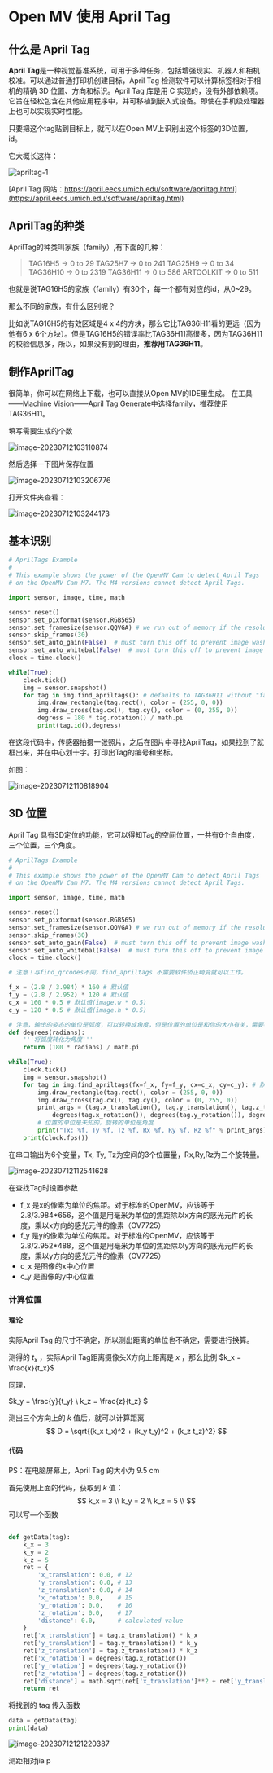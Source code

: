 # Open MV 使用 April Tag

##  什么是 April Tag

**April Tag**是一种视觉基准系统，可用于多种任务，包括增强现实、机器人和相机校准。可以通过普通打印机创建目标，April Tag 检测软件可以计算标签相对于相机的精确 3D 位置、方向和标识。April Tag 库是用 C 实现的，没有外部依赖项。它旨在轻松包含在其他应用程序中，并可移植到嵌入式设备。即使在手机级处理器上也可以实现实时性能。 

只要把这个tag贴到目标上，就可以在Open MV上识别出这个标签的3D位置，id。

它大概长这样：

![apriltag-1](https://testingcf.jsdelivr.net/gh/neoluxis/image/arch/202307121122104.png)

[April Tag 网站：https://april.eecs.umich.edu/software/apriltag.html](https://april.eecs.umich.edu/software/apriltag.html)

## AprilTag的种类

AprilTag的种类叫家族（family）,有下面的几种：

> TAG16H5 → 0 to 29
> TAG25H7 → 0 to 241
> TAG25H9 → 0 to 34
> TAG36H10 → 0 to 2319
> TAG36H11 → 0 to 586
> ARTOOLKIT → 0 to 511

也就是说TAG16H5的家族（family）有30个，每一个都有对应的id，从0~29。

那么不同的家族，有什么区别呢？

比如说TAG16H5的有效区域是4 x 4的方块，那么它比TAG36H11看的更远（因为他有6 x 6个方块）。但是TAG16H5的错误率比TAG36H11高很多，因为TAG36H11的校验信息多，所以，如果没有别的理由，**推荐用TAG36H11**。



##  制作AprilTag

很简单，你可以在网络上下载，也可以直接从Open MV的IDE里生成。 在工具——Machine Vision——April Tag Generate中选择family，推荐使用TAG36H11。

填写需要生成的个数

![image-20230712103110874](https://testingcf.jsdelivr.net/gh/neoluxis/image/arch/202307121123205.png)

然后选择一下图片保存位置

![image-20230712103206776](https://testingcf.jsdelivr.net/gh/neoluxis/image/arch/202307121123039.png)

打开文件夹查看：

![image-20230712103244173](https://testingcf.jsdelivr.net/gh/neoluxis/image/arch/202307121123124.png)

## 基本识别

```python
# AprilTags Example
#
# This example shows the power of the OpenMV Cam to detect April Tags
# on the OpenMV Cam M7. The M4 versions cannot detect April Tags.

import sensor, image, time, math

sensor.reset()
sensor.set_pixformat(sensor.RGB565)
sensor.set_framesize(sensor.QQVGA) # we run out of memory if the resolution is much bigger...
sensor.skip_frames(30)
sensor.set_auto_gain(False)  # must turn this off to prevent image washout...
sensor.set_auto_whitebal(False)  # must turn this off to prevent image washout...
clock = time.clock()

while(True):
    clock.tick()
    img = sensor.snapshot()
    for tag in img.find_apriltags(): # defaults to TAG36H11 without "families".
        img.draw_rectangle(tag.rect(), color = (255, 0, 0))
        img.draw_cross(tag.cx(), tag.cy(), color = (0, 255, 0))
        degress = 180 * tag.rotation() / math.pi
        print(tag.id(),degress)

```

在这段代码中，传感器拍摄一张照片，之后在图片中寻找AprilTag，如果找到了就框出来，并在中心划十字。打印出Tag的编号和坐标。

如图：

![image-20230712110818904](https://testingcf.jsdelivr.net/gh/neoluxis/image/arch/202307121123319.png)

## 3D 位置

April Tag 具有3D定位的功能，它可以得知Tag的空间位置，一共有6个自由度，三个位置，三个角度。

```python
# AprilTags Example
#
# This example shows the power of the OpenMV Cam to detect April Tags
# on the OpenMV Cam M7. The M4 versions cannot detect April Tags.

import sensor, image, time, math

sensor.reset()
sensor.set_pixformat(sensor.RGB565)
sensor.set_framesize(sensor.QQVGA) # we run out of memory if the resolution is much bigger...
sensor.skip_frames(30)
sensor.set_auto_gain(False)  # must turn this off to prevent image washout...
sensor.set_auto_whitebal(False)  # must turn this off to prevent image washout...
clock = time.clock()

# 注意！与find_qrcodes不同，find_apriltags 不需要软件矫正畸变就可以工作。

f_x = (2.8 / 3.984) * 160 # 默认值
f_y = (2.8 / 2.952) * 120 # 默认值
c_x = 160 * 0.5 # 默认值(image.w * 0.5)
c_y = 120 * 0.5 # 默认值(image.h * 0.5)

# 注意，输出的姿态的单位是弧度，可以转换成角度，但是位置的单位是和你的大小有关，需要等比例换算
def degrees(radians):
    '''将弧度转化为角度'''
    return (180 * radians) / math.pi

while(True):
    clock.tick()
    img = sensor.snapshot()
    for tag in img.find_apriltags(fx=f_x, fy=f_y, cx=c_x, cy=c_y): # 默认为TAG36H11
        img.draw_rectangle(tag.rect(), color = (255, 0, 0))
        img.draw_cross(tag.cx(), tag.cy(), color = (0, 255, 0))
        print_args = (tag.x_translation(), tag.y_translation(), tag.z_translation(), \
            degrees(tag.x_rotation()), degrees(tag.y_rotation()), degrees(tag.z_rotation()))
        # 位置的单位是未知的，旋转的单位是角度
        print("Tx: %f, Ty %f, Tz %f, Rx %f, Ry %f, Rz %f" % print_args)
    print(clock.fps())
```

在串口输出为6个变量，Tx, Ty, Tz为空间的3个位置量，Rx,Ry,Rz为三个旋转量。

![image-20230712112541628](https://testingcf.jsdelivr.net/gh/neoluxis/image/arch/202307121126937.png)

在查找Tag时设置参数 

- f_x 是x的像素为单位的焦距。对于标准的OpenMV，应该等于2.8/3.984\*656，这个值是用毫米为单位的焦距除以x方向的感光元件的长度，乘以x方向的感光元件的像素（OV7725）
- f_y 是y的像素为单位的焦距。对于标准的OpenMV，应该等于2.8/2.952\*488，这个值是用毫米为单位的焦距除以y方向的感光元件的长度，乘以y方向的感光元件的像素（OV7725）
- c_x 是图像的x中心位置
- c_y 是图像的y中心位置

### 计算位置

#### 理论

实际April Tag 的尺寸不确定，所以测出距离的单位也不确定，需要进行换算。

测得的 $t_x$ ，实际April Tag距离摄像头X方向上距离是 $x$ ，那么比例 $k_x = \frac{x}{t_x}$ 

同理，

$k_y = \frac{y}{t_y} \\ k_z = \frac{z}{t_z} $ 

测出三个方向上的 $k$ 值后，就可以计算距离
$$
D = \sqrt{(k_x t_x)^2 + (k_y t_y)^2 + (k_z t_z)^2}
$$

#### 代码

PS：在电脑屏幕上，April Tag 的大小为 9.5 cm

首先使用上面的代码，获取到 $k$ 值：
$$
k_x = 3 \\
k_y = 2 \\
k_z = 5 \\
$$
可以写一个函数

```python

def getData(tag):
    k_x = 3
    k_y = 2
    k_z = 5
    ret = {
        'x_translation': 0.0, # 12
        'y_translation': 0.0, # 13
        'z_translation': 0.0, # 14
        'x_rotation': 0.0,    # 15
        'y_rotation': 0.0,    # 16
        'z_rotation': 0.0,    # 17
        'distance': 0.0,      # calculated value
    }
    ret['x_translation'] = tag.x_translation() * k_x
    ret['y_translation'] = tag.y_translation() * k_y
    ret['z_translation'] = tag.z_translation() * k_z
    ret['x_rotation'] = degrees(tag.x_rotation())
    ret['y_rotation'] = degrees(tag.y_rotation())
    ret['z_rotation'] = degrees(tag.z_rotation())
    ret['distance'] = math.sqrt(ret['x_translation']**2 + ret['y_translation']**2 + ret['z_translation']**2)
    return ret
```

将找到的 tag 传入函数

```python
data = getData(tag)
print(data)
```

![image-20230712121220387](./openmv-apriltag.assets/image-20230712121220387.png)

测距相对jia p

